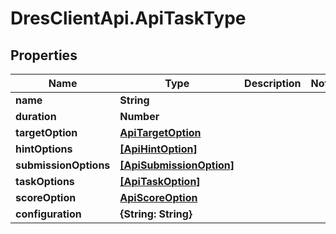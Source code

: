 # DresClientApi.ApiTaskType

## Properties

Name | Type | Description | Notes
------------ | ------------- | ------------- | -------------
**name** | **String** |  | 
**duration** | **Number** |  | 
**targetOption** | [**ApiTargetOption**](ApiTargetOption.md) |  | 
**hintOptions** | [**[ApiHintOption]**](ApiHintOption.md) |  | 
**submissionOptions** | [**[ApiSubmissionOption]**](ApiSubmissionOption.md) |  | 
**taskOptions** | [**[ApiTaskOption]**](ApiTaskOption.md) |  | 
**scoreOption** | [**ApiScoreOption**](ApiScoreOption.md) |  | 
**configuration** | **{String: String}** |  | 


